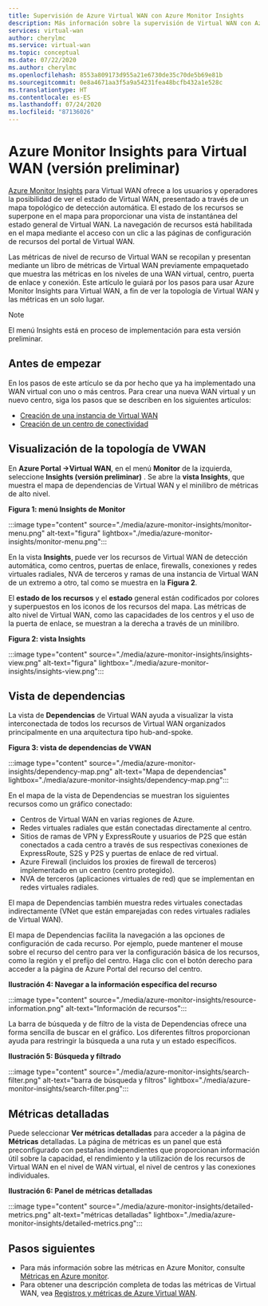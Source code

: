 ```yaml
---
title: Supervisión de Azure Virtual WAN con Azure Monitor Insights
description: Más información sobre la supervisión de Virtual WAN con Azure Monitor Insights
services: virtual-wan
author: cherylmc
ms.service: virtual-wan
ms.topic: conceptual
ms.date: 07/22/2020
ms.author: cherylmc
ms.openlocfilehash: 8553a809173d955a21e6730de35c70de5b69e81b
ms.sourcegitcommit: 0e8a4671aa3f5a9a54231fea48bcfb432a1e528c
ms.translationtype: HT
ms.contentlocale: es-ES
ms.lasthandoff: 07/24/2020
ms.locfileid: "87136026"
---
```

# <a name="azure-monitor-insights-for-virtual-wan-preview"></a>Azure Monitor Insights para Virtual WAN (versión preliminar)

[Azure Monitor Insights](../azure-monitor/insights/network-insights-overview.md) para Virtual WAN ofrece a los usuarios y operadores la posibilidad de ver el estado de Virtual WAN, presentado a través de un mapa topológico de detección automática. El estado de los recursos se superpone en el mapa para proporcionar una vista de instantánea del estado general de Virtual WAN. La navegación de recursos está habilitada en el mapa mediante el acceso con un clic a las páginas de configuración de recursos del portal de Virtual WAN.

Las métricas de nivel de recurso de Virtual WAN se recopilan y presentan mediante un libro de métricas de Virtual WAN previamente empaquetado que muestra las métricas en los niveles de una WAN virtual, centro, puerta de enlace y conexión. Este artículo le guiará por los pasos para usar Azure Monitor Insights para Virtual WAN, a fin de ver la topología de Virtual WAN y las métricas en un solo lugar.

> [!NOTE]
> El menú Insights está en proceso de implementación para esta versión preliminar.
>

## <a name="before-you-begin"></a>Antes de empezar

En los pasos de este artículo se da por hecho que ya ha implementado una WAN virtual con uno o más centros. Para crear una nueva WAN virtual y un nuevo centro, siga los pasos que se describen en los siguientes artículos:

* [Creación de una instancia de Virtual WAN](virtual-wan-site-to-site-portal.md#openvwan)
* [Creación de un centro de conectividad](virtual-wan-site-to-site-portal.md#hub)

## <a name="view-vwan-topology"></a><a name="topology"></a>Visualización de la topología de VWAN

En **Azure Portal ->Virtual WAN**, en el menú **Monitor** de la izquierda, seleccione **Insights (versión preliminar)** . Se abre la **vista Insights**, que muestra el mapa de dependencias de Virtual WAN y el minilibro de métricas de alto nivel.

**Figura 1: menú Insights de Monitor**

:::image type="content" source="./media/azure-monitor-insights/monitor-menu.png" alt-text="figura" lightbox="./media/azure-monitor-insights/monitor-menu.png":::

En la vista **Insights**, puede ver los recursos de Virtual WAN de detección automática, como centros, puertas de enlace, firewalls, conexiones y redes virtuales radiales, NVA de terceros y ramas de una instancia de Virtual WAN de un extremo a otro, tal como se muestra en la **Figura 2**.

El **estado de los recursos** y el **estado** general están codificados por colores y superpuestos en los iconos de los recursos del mapa. Las métricas de alto nivel de Virtual WAN, como las capacidades de los centros y el uso de la puerta de enlace, se muestran a la derecha a través de un minilibro.

**Figura 2: vista Insights**

:::image type="content" source="./media/azure-monitor-insights/insights-view.png" alt-text="figura" lightbox="./media/azure-monitor-insights/insights-view.png":::

## <a name="dependency-view"></a><a name="dependency"></a>Vista de dependencias

La vista de **Dependencias** de Virtual WAN ayuda a visualizar la vista interconectada de todos los recursos de Virtual WAN organizados principalmente en una arquitectura tipo hub-and-spoke.

**Figura 3: vista de dependencias de VWAN**

:::image type="content" source="./media/azure-monitor-insights/dependency-map.png" alt-text="Mapa de dependencias" lightbox="./media/azure-monitor-insights/dependency-map.png":::

En el mapa de la vista de Dependencias se muestran los siguientes recursos como un gráfico conectado:

* Centros de Virtual WAN en varias regiones de Azure.
* Redes virtuales radiales que están conectadas directamente al centro.
* Sitios de ramas de VPN y ExpressRoute y usuarios de P2S que están conectados a cada centro a través de sus respectivas conexiones de ExpressRoute, S2S y P2S y puertas de enlace de red virtual.
* Azure Firewall (incluidos los proxies de firewall de terceros) implementado en un centro (centro protegido).
* NVA de terceros (aplicaciones virtuales de red) que se implementan en redes virtuales radiales.

El mapa de Dependencias también muestra redes virtuales conectadas indirectamente (VNet que están emparejadas con redes virtuales radiales de Virtual WAN).

El mapa de Dependencias facilita la navegación a las opciones de configuración de cada recurso. Por ejemplo, puede mantener el mouse sobre el recurso del centro para ver la configuración básica de los recursos, como la región y el prefijo del centro. Haga clic con el botón derecho para acceder a la página de Azure Portal del recurso del centro.

**Ilustración 4: Navegar a la información específica del recurso**

:::image type="content" source="./media/azure-monitor-insights/resource-information.png" alt-text="Información de recursos":::

La barra de búsqueda y de filtro de la vista de Dependencias ofrece una forma sencilla de buscar en el gráfico. Los diferentes filtros proporcionan ayuda para restringir la búsqueda a una ruta y un estado específicos.

**Ilustración 5: Búsqueda y filtrado**

:::image type="content" source="./media/azure-monitor-insights/search-filter.png" alt-text="barra de búsqueda y filtros" lightbox="./media/azure-monitor-insights/search-filter.png":::

## <a name="detailed-metrics"></a><a name="detailed"></a>Métricas detalladas

Puede seleccionar **Ver métricas detalladas** para acceder a la página de **Métricas** detalladas. La página de métricas es un panel que está preconfigurado con pestañas independientes que proporcionan información útil sobre la capacidad, el rendimiento y la utilización de los recursos de Virtual WAN en el nivel de WAN virtual, el nivel de centros y las conexiones individuales.

**Ilustración 6: Panel de métricas detalladas**

:::image type="content" source="./media/azure-monitor-insights/detailed-metrics.png" alt-text="métricas detalladas" lightbox="./media/azure-monitor-insights/detailed-metrics.png":::

## <a name="next-steps"></a>Pasos siguientes

* Para más información sobre las métricas en Azure Monitor, consulte [Métricas en Azure monitor](../azure-monitor/platform/data-platform-metrics.md).
* Para obtener una descripción completa de todas las métricas de Virtual WAN, vea [Registros y métricas de Azure Virtual WAN](logs-metrics.md).
